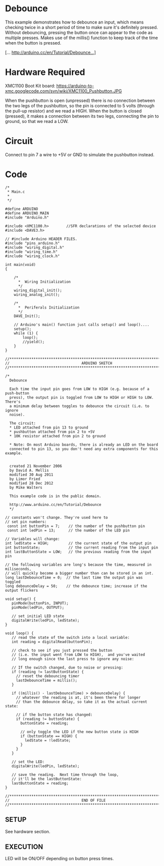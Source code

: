 # Debounce #

This example demonstrates how to debounce an input, which means checking twice in a short period of time to make sure it's definitely pressed. Without debouncing, pressing the button once can appear to the code as multiple presses. Makes use of the millis() function to keep track of the time when the button is pressed.

[... http://arduino.cc/en/Tutorial/Debounce...]


# Hardware Required #

XMC1100 Boot Kit board: https://arduino-to-xmc.googlecode.com/svn/wiki/XMC1100_Pushbutton.JPG

When the pushbutton is open (unpressed) there is no connection between the two legs of the pushbutton, so the pin is connected to 5 volts (through the pull-up resistor) and we read a HIGH. When the button is closed (pressed), it makes a connection between its two legs, connecting the pin to ground, so that we read a LOW.


# Circuit #

Connect to pin 7 a wire to +5V or GND to simulate the pushbutton instead.

# Code #
```
/*
 * Main.c
 *
 */

#define ARDUINO
#define ARDUINO_MAIN
#include "Arduino.h"

#include <XMC1100.h>		//SFR declarations of the selected device
#include <DAVE3.h>

// #include Arduino HEADER FILES.
#include "pins_arduino.h"
#include "wiring_digital.h"
#include "wiring_time.h"
#include "wiring_clock.h"

int main(void)
{

	/*
	  *  Wiring Initialization
	  */
	wiring_digital_init();
	wiring_analog_init();

	/*
	  *  Periferals Initialization
	  */
	DAVE_Init();

	// Arduino's main() function just calls setup() and loop()....
	setup();
	while (1) {
		loop();
		//yield();
	}
}

//****************************************************************************
// 							       ARDUINO SKETCH
//****************************************************************************

/*
  Debounce

  Each time the input pin goes from LOW to HIGH (e.g. because of a push-button
  press), the output pin is toggled from LOW to HIGH or HIGH to LOW.  There's
  a minimum delay between toggles to debounce the circuit (i.e. to ignore
  noise).

  The circuit:
  * LED attached from pin 13 to ground
  * pushbutton attached from pin 2 to +5V
  * 10K resistor attached from pin 2 to ground

  * Note: On most Arduino boards, there is already an LED on the board
  connected to pin 13, so you don't need any extra components for this example.


  created 21 November 2006
  by David A. Mellis
  modified 30 Aug 2011
  by Limor Fried
  modified 28 Dec 2012
  by Mike Walters

  This example code is in the public domain.

  http://www.arduino.cc/en/Tutorial/Debounce
  */

// constants won't change. They're used here to
// set pin numbers:
 const int buttonPin = 7;    // the number of the pushbutton pin
 const int ledPin = 13;      // the number of the LED pin

// Variables will change:
int ledState = HIGH;         // the current state of the output pin
int buttonState;             // the current reading from the input pin
int lastButtonState = LOW;   // the previous reading from the input pin

// the following variables are long's because the time, measured in miliseconds,
// will quickly become a bigger number than can be stored in an int.
long lastDebounceTime = 0;  // the last time the output pin was toggled
long debounceDelay = 50;    // the debounce time; increase if the output flickers

void setup() {
   pinMode(buttonPin, INPUT);
   pinMode(ledPin, OUTPUT);

   // set initial LED state
   digitalWrite(ledPin, ledState);
}

void loop() {
   // read the state of the switch into a local variable:
   int reading = digitalRead(buttonPin);

   // check to see if you just pressed the button
   // (i.e. the input went from LOW to HIGH),  and you've waited
   // long enough since the last press to ignore any noise:

   // If the switch changed, due to noise or pressing:
   if (reading != lastButtonState) {
     // reset the debouncing timer
     lastDebounceTime = millis();
   }

   if ((millis() - lastDebounceTime) > debounceDelay) {
     // whatever the reading is at, it's been there for longer
     // than the debounce delay, so take it as the actual current state:

     // if the button state has changed:
     if (reading != buttonState) {
       buttonState = reading;

       // only toggle the LED if the new button state is HIGH
       if (buttonState == HIGH) {
         ledState = !ledState;
       }
     }
   }

   // set the LED:
   digitalWrite(ledPin, ledState);

   // save the reading.  Next time through the loop,
   // it'll be the lastButtonState:
   lastButtonState = reading;
}

//****************************************************************************
// 							       END OF FILE
//****************************************************************************
```

## SETUP ##
See hardware section.

## EXECUTION ##
LED will be ON/OFF depending on button press times.